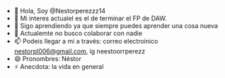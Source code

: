 - 👋 Hola, Soy @Nestorperezzz14
- 👀 Mi interes actualel es el de terminar el FP de DAW.
- 🌱 Sigo aprendiendo ya que siempre puedes aprender una cosa nueva
- 💞️ Actualemte no busco colaborar con nadie
- 📫 Podeis llegar a mi a través: correo electroinico nestorpl006@gmail.com, ig neestoorrperezz
- 😄 Pronombres: Néstor
- ⚡ Anecdota: la vida en general

<!---
Nestorperezzz14/Nestorperezzz14 is a ✨ special ✨ repository because its `README.md` (this file) appears on your GitHub profile.
You can click the Preview link to take a look at your changes.
--->
